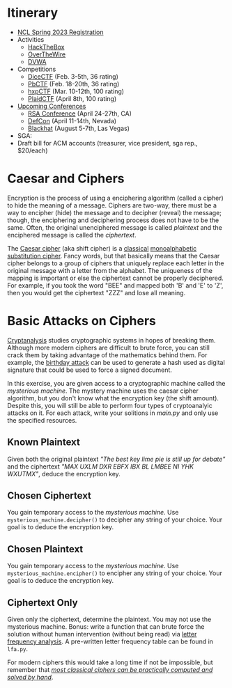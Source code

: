 # Itinerary
- [NCL Spring 2023 Registration](https://docs.google.com/forms/d/e/1FAIpQLSdjc3wOTnuduNyPofWMO77NVzpkuonWsBsODqYz1vcOsYtuNQ/viewform?usp=sf_link)
 - Activities
     - [HackTheBox](https://www.hackthebox.com/hacker/pricing)
     - [OverTheWire](https://overthewire.org/wargames/)
     - [DVWA](https://www.kali.org/tools/dvwa/)
 - Competitions
    - [DiceCTF](https://ctf.dicega.ng/) (Feb. 3-5th, 36 rating)
    - [PbCTF](https://ctftime.org/event/1763) (Feb. 18-20th, 36 rating)
    - [hxpCTF](https://2022.ctf.link/) (Mar. 10-12th, 100 rating)
    - [PlaidCTF](https://plaidctf.com/challenge) (April 8th, 100 rating)
- [Upcoming Conferences](https://www.northeastern.edu/graduate/blog/2019-tech-conferences/)
    - [RSA Conference](https://www.rsaconference.com/usa) (April 24-27th, CA)
    - [DefCon](https://defcon.org/) (April 11-14th, Nevada)
    - [Blackhat](https://www.blackhat.com/) (August 5-7th, Las Vegas)
- SGA:
 - Draft bill for ACM accounts (treasurer, vice president, sga rep., $20/each)

# Caesar and Ciphers
Encryption is the process of using a enciphering algorithm (called a cipher) to hide the
meaning of a message. Ciphers are two-way, there must be a way to encipher (hide) the 
message and to decipher (reveal) the message; though, the enciphering and deciphering 
process does not have to be the same. Often, the original unenciphered message is called
*plaintext* and the enciphered message is called the *ciphertext*.

The [Caesar cipher](https://en.wikipedia.org/wiki/Caesar_cipher) (aka shift cipher) is a
[classical](https://en.wikipedia.org/wiki/Classical_cipher) [monoalphabetic substitution cipher](https://en.wikipedia.org/wiki/Substitution_cipher). Fancy words, but that basically
means that the Caesar cipher belongs to a group of ciphers that uniquely replace each 
letter in the original message with a letter from the alphabet. The uniqueness of the 
mapping is important or else the ciphertext cannot be properly deciphered. For example, if 
you took the word "BEE" and mapped both 'B' and 'E' to 'Z', then you would get the 
ciphertext "ZZZ" and lose all meaning.

# Basic Attacks on Ciphers
[Cryptanalysis](https://en.wikipedia.org/wiki/Cryptanalysis) studies cryptographic systems
in hopes of breaking them. Although more modern ciphers are difficult to brute force, you
can still crack them by taking advantage of the mathematics behind them. For example,
the [birthday attack](https://en.wikipedia.org/wiki/Birthday_attack) can be used to generate
a hash used as digital signature that could be used to force a signed document.

In this exercise, you are given access to a cryptographic machine called the *mysterious
machine*. The mystery machine uses the caesar cipher algorithm, but you don't know what the
encryption key (the shift amount). Despite this, you will still be able to perform four
types of cryptoanalyic attacks on it. For each attack, write your solitions in *main.py* 
and only use the specified resources.

## Known Plaintext
Given both the original plaintext *"The best key lime pie is still up for debate"*
and the ciphertext *"MAX UXLM DXR EBFX IBX BL LMBEE NI YHK WXUTMX"*, deduce the encryption
key.

## Chosen Ciphertext
You gain temporary access to the *mysterious machine*. Use `mysterious_machine.decipher()`
to decipher any string of your choice. Your goal is to deduce the encryption key.

## Chosen Plaintext
You gain temporary access to the *mysterious machine*. Use `mysterious_machine.encipher()`
to encipher any string of your choice. Your goal is to deduce the encryption key.

## Ciphertext Only
Given only the ciphertext, determine the plaintext. You may not use the mysterious machine. Bonus: write a function that can brute force the solution without human 
intervention (without being read) via [letter frequency analysis](https://en.wikipedia.org/wiki/Letter_frequency). A pre-written letter frequency table can be found in 
`lfa.py`.

For modern ciphers this would take a long time if not be impossible, but remember that
[*most classical ciphers can be practically computed and solved by hand*](https://en.wikipedia.org/wiki/Classical_cipher).
